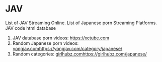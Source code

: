 # JAV
List of JAV Streaming Online.
List of Japanese porn Streaming Platforms.
JAV code html database

1. JAV database porn videos: https://xctube.com
2. Random Japanese porn videos: [yongjav.com]((https://yongjav.com/category/japanese))https://yongjav.com/category/japanese/
3. Random categories: [girlhubz.com]((https://girlhubz.com/japanese/))https://girlhubz.com/japanese/
